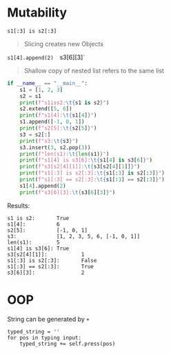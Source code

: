 # Mutability

`s1[:3] is s2[:3]`
> Slicing creates new Objects

`s1[4].append(2) 
`s3[6][3]`
> Shallow copy of nested list refers to the same list

```python
if __name__ == "__main__":
    s1 = [1, 2, 3]
    s2 = s1
    print(f"s1iss2:\t{s1 is s2}")
    s2.extend([5, 6])
    print(f"s1[4]:\t{s1[4]}")
    s1.append([-1, 0, 1])
    print(f"s2[5]:\t{s2[5]}")
    s3 = s2[:]
    print(f"s3:\t{s3}")
    s3.insert(3, s2.pop(3))
    print(f"len(s1):\t{len(s1)}")
    print(f"s1[4] is s3[6]:\t{s1[4] is s3[6]}")
    print(f"s3[s2[4][1]]:\t{s3[s2[4][1]]}")
    print(f"s1[:3] is s2[:3]:\t{s1[:3] is s2[:3]}")
    print(f"s1[:3] == s2[:3]:\t{s1[:3] == s2[:3]}")
    s1[4].append(2)
    print(f"s3[6][3]:\t{s3[6][3]}")
```
Results:
```
s1 is s2:       True
s1[4]:  		6
s2[5]:  		[-1, 0, 1]
s3:     		[1, 2, 3, 5, 6, [-1, 0, 1]]
len(s1):        5
s1[4] is s3[6]: True
s3[s2[4][1]]:   		1
s1[:3] is s2[:3]:       False
s1[:3] == s2[:3]:       True
s3[6][3]:       		2
```

# OOP
String can be generated by `+`
```
typed_string = ''
for pos in typing input:
	typed_string += self.press(pos)
```